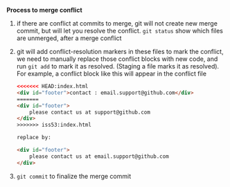 **Process to merge conflict**
1. if there are conflict at commits to merge, git will not create new merge commit, but will let you resolve the conflict. `git status` show which files are unmerged, after a merge conflict
2. git will add conflict-resolution markers in these files to mark the conflict, we need to manually replace those conflict blocks with new code, and run `git add` to mark it as resolved. (Staging a file marks it as resolved). For example, a conflict block like this will appear in the conflict file    
	```html
	<<<<<<< HEAD:index.html
	<div id="footer">contact : email.support@github.com</div> 
	=======
	<div id="footer">
		please contact us at support@github.com 
	</div>
	>>>>>>> iss53:index.html

	replace by:

	<div id="footer">
		please contact us at email.support@github.com 
	</div>
	```

3. `git commit` to finalize the merge commit